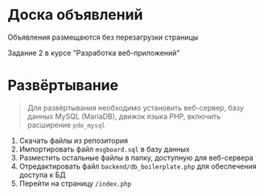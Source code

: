 # Доска объявлений

Объявления размещаются без перезагрузки страницы

Задание 2 в курсе "Разработка веб-приложений"

# Развёртывание

> Для развёртывания необходимо установить веб-сервер, базу данных MySQL (MariaDB), движок языка PHP, включить расширение ```pdo_mysql```

1. Скачать файлы из репозитория
2. Импортировать файл ```msgboard.sql``` в базу данных
3. Разместить остальные файлы в папку, доступную для веб-сервера
4. Отредактировать файл ```backend/db_boilerplate.php``` для обеспечения доступа к БД
5. Перейти на страницу ```/index.php```
